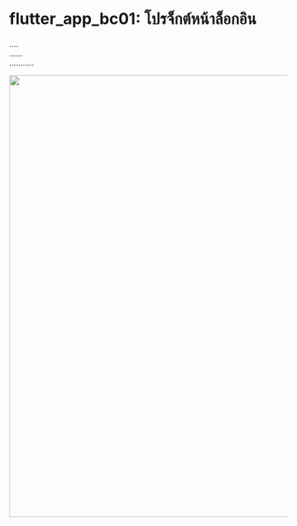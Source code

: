 # flutter_app_bc01: โปรจ็กต์หน้าล็อกอิน
....
<br>
......
<br>
...........

<img src="https://user-images.githubusercontent.com/89514693/134307908-a12cd214-cf11-46da-aa12-4903086d191d.png" height="800">
